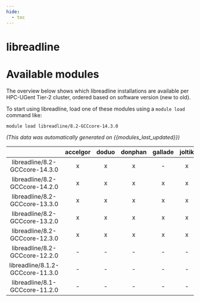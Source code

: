 ```yaml
---
hide:
  - toc
---
```


libreadline
===========

# Available modules


The overview below shows which libreadline installations are available per HPC-UGent Tier-2 cluster, ordered based on software version (new to old).

To start using libreadline, load one of these modules using a `module load` command like:

```shell
module load libreadline/8.2-GCCcore-14.3.0
```

*(This data was automatically generated on {{modules_last_updated}})*

| |accelgor|doduo|donphan|gallade|joltik|litleo|shinx|
| :---: | :---: | :---: | :---: | :---: | :---: | :---: | :---: |
|libreadline/8.2-GCCcore-14.3.0|x|x|x|-|x|x|x|
|libreadline/8.2-GCCcore-14.2.0|x|x|x|x|x|x|x|
|libreadline/8.2-GCCcore-13.3.0|x|x|x|x|x|x|x|
|libreadline/8.2-GCCcore-13.2.0|x|x|x|x|x|x|x|
|libreadline/8.2-GCCcore-12.3.0|x|x|x|x|x|x|x|
|libreadline/8.2-GCCcore-12.2.0|-|-|-|-|-|x|x|
|libreadline/8.1.2-GCCcore-11.3.0|-|-|-|-|-|x|x|
|libreadline/8.1-GCCcore-11.2.0|-|-|-|-|-|x|x|
